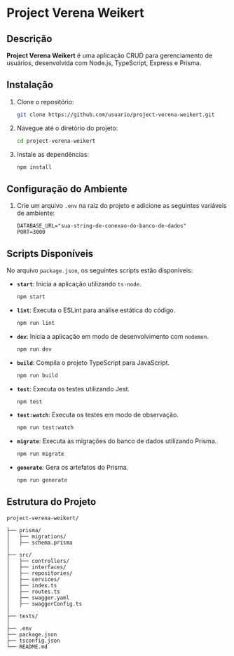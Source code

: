 # Project Verena Weikert

## Descrição

**Project Verena Weikert** é uma aplicação CRUD para gerenciamento de usuários, desenvolvida com Node.js, TypeScript, Express e Prisma.

## Instalação

1. Clone o repositório:
   ```sh
   git clone https://github.com/usuario/project-verena-weikert.git
   ```
2. Navegue até o diretório do projeto:
   ```sh
   cd project-verena-weikert
   ```
3. Instale as dependências:
   ```sh
   npm install
   ```

## Configuração do Ambiente

1. Crie um arquivo `.env` na raiz do projeto e adicione as seguintes variáveis de ambiente:
   ```env
   DATABASE_URL="sua-string-de-conexao-do-banco-de-dados"
   PORT=3000
   ```

## Scripts Disponíveis

No arquivo `package.json`, os seguintes scripts estão disponíveis:

- **`start`**: Inicia a aplicação utilizando `ts-node`.
  ```sh
  npm start
  ```
- **`lint`**: Executa o ESLint para análise estática do código.
  ```sh
  npm run lint
  ```
- **`dev`**: Inicia a aplicação em modo de desenvolvimento com `nodemon`.
  ```sh
  npm run dev
  ```
- **`build`**: Compila o projeto TypeScript para JavaScript.
  ```sh
  npm run build
  ```
- **`test`**: Executa os testes utilizando Jest.
  ```sh
  npm test
  ```
- **`test:watch`**: Executa os testes em modo de observação.
  ```sh
  npm run test:watch
  ```
- **`migrate`**: Executa as migrações do banco de dados utilizando Prisma.
  ```sh
  npm run migrate
  ```
- **`generate`**: Gera os artefatos do Prisma.
  ```sh
  npm run generate
  ```

## Estrutura do Projeto

```plaintext
project-verena-weikert/

├── prisma/
│   ├── migrations/
│   ├── schema.prisma
│
├── src/
│   ├── controllers/
│   ├── interfaces/
│   ├── repositories/
│   ├── services/
│   ├── index.ts
│   ├── routes.ts
│   ├── swagger.yaml
│   ├── swaggerConfig.ts
│
├── tests/
│
├── .env
├── package.json
├── tsconfig.json
└── README.md

```
